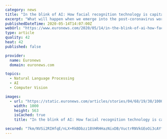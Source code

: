 ```yaml
---
category: news
title: "In the blink of AI: How facial recognition technology is capitalising on the COVID-19 crisis ǀ View"
excerpt: "What will happen when we emerge into the post-coronavirus world? Will these often invasive technological powers be de-escalated when the threat has passed? Or will they be held in place under the pretence of public protection?"
publishedDateTime: 2020-05-14T14:07:00Z
webUrl: "https://www.euronews.com/2020/05/14/in-the-blink-of-ai-how-facial-recognition-technology-capitalising-on-covid-19-crisis-view"
type: article
quality: 42
heat: 42
published: false

provider:
  name: Euronews
  domain: euronews.com

topics:
  - Natural Language Processing
  - AI
  - Computer Vision

images:
  - url: "https://static.euronews.com/articles/stories/04/68/19/38/1000x563_cmsv2_569cfd66-7bbf-5452-a2e1-f97780d3344d-4681938.jpg"
    width: 1000
    height: 563
    isCached: true
    title: "In the blink of AI: How facial recognition technology is capitalising on the COVID-19 crisis ǀ View"

secured: "7km/NVSi2RIHfqE/nLX+RkBDbzz18VHRHHazNixDB/VuctrRNVkGEoOi3cAYfLvqWN3GuNyI8PBMn6VMd8Qm0rMUwZUZjM59vmN4zLRBISCqZ1MwpKbpg2jUqjsgaZVFeZ7MWtHe74+Z5IN803X2xy3U7f0crIl1P3YaAAjAXqU1xekJhR/O3bzw975RNXjqc/RmFw6AL0Bv5dgybYK+HzasUTyqu1i3yLd5XS64GJb8L4bMJRK1z2tD03wLkpbH2N4Dv5QkYbsLOnbyrgBGs9xkrv/YRaKZxAsKoenZQJVBzwukai2mT/QwqAt/PAjE;hvua/+8YotOfKpmtVCg5TA=="
---
```


